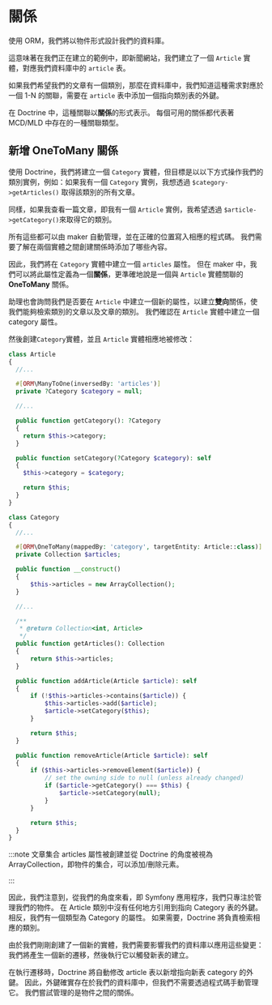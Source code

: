 # 關係

使用 ORM，我們將以物件形式設計我們的資料庫。

這意味著在我們正在建立的範例中，即新聞網站，我們建立了一個 `Article` 實體，對應我們資料庫中的 `article` 表。

如果我們希望我們的文章有一個類別，那麼在資料庫中，我們知道這種需求對應於一個 1-N 的關聯，需要在 `article` 表中添加一個指向類別表的外鍵。

在 Doctrine 中，這種關聯以**關係**的形式表示。 每個可用的關係都代表著 MCD/MLD 中存在的一種關聯類型。

## 新增 OneToMany 關係

使用 Doctrine，我們將建立一個 `Category` 實體，但目標是以以下方式操作我們的類別實例，例如：如果我有一個 `Category` 實例，我想透過 `$category->getArticles()` 取得該類別的所有文章。

同樣，如果我查看一篇文章，即我有一個 `Article` 實例，我希望透過 `$article->getCategory()`來取得它的類別。

所有這些都可以由 maker 自動管理，並在正確的位置寫入相應的程式碼。 我們需要了解在兩個實體之間創建關係時添加了哪些內容。

因此，我們將在 `Category` 實體中建立一個 `articles` 屬性。 但在 maker 中，我們可以將此屬性定義為一個**關係**，更準確地說是一個與 `Article` 實體關聯的 **OneToMany** 關係。

助理也會詢問我們是否要在 `Article` 中建立一個新的屬性，以建立**雙向**關係，使我們能夠檢索類別的文章以及文章的類別。 我們確認在 `Article` 實體中建立一個 category 屬性。

然後創建`Category`實體，並且 `Article` 實體相應地被修改：

```php
class Article
{
  //...

  #[ORM\ManyToOne(inversedBy: 'articles')]
  private ?Category $category = null;

  //...

  public function getCategory(): ?Category
  {
    return $this->category;
  }

  public function setCategory(?Category $category): self
  {
    $this->category = $category;

    return $this;
  }
}
```

```php
class Category
{
  //...

  #[ORM\OneToMany(mappedBy: 'category', targetEntity: Article::class)]
  private Collection $articles;

  public function __construct()
  {
      $this->articles = new ArrayCollection();
  }

  //...

  /**
   * @return Collection<int, Article>
   */
  public function getArticles(): Collection
  {
      return $this->articles;
  }

  public function addArticle(Article $article): self
  {
      if (!$this->articles->contains($article)) {
          $this->articles->add($article);
          $article->setCategory($this);
      }

      return $this;
  }

  public function removeArticle(Article $article): self
  {
      if ($this->articles->removeElement($article)) {
          // set the owning side to null (unless already changed)
          if ($article->getCategory() === $this) {
              $article->setCategory(null);
          }
      }

      return $this;
  }
}

```

:::note 文章集合
articles 屬性被創建並從 Doctrine 的角度被視為 ArrayCollection，即物件的集合，可以添加/刪除元素。

:::

因此，我們注意到，從我們的角度來看，即 Symfony 應用程序，我們只專注於管理我們的物件。 在 Article 類別中沒有任何地方引用到指向 Category 表的外鍵。 相反，我們有一個類型為 Category 的屬性。 如果需要，Doctrine 將負責檢索相應的類別。

由於我們剛剛創建了一個新的實體，我們需要影響我們的資料庫以應用這些變更：我們將產生一個新的遷移，然後執行它以觸發新表的建立。

在執行遷移時，Doctrine 將自動修改 article 表以新增指向新表 category 的外鍵。 因此，外鍵確實存在於我們的資料庫中，但我們不需要透過程式碼手動管理它。 我們嘗試管理的是物件之間的關係。
